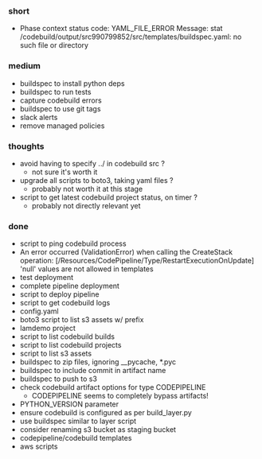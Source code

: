 ### short

- Phase context status code: YAML_FILE_ERROR Message: stat /codebuild/output/src990799852/src/templates/buildspec.yaml: no such file or directory

### medium

- buildspec to install python deps
- buildspec to run tests
- capture codebuild errors
- buildspec to use git tags
- slack alerts
- remove managed policies

### thoughts

- avoid having to specify ../ in codebuild src ?
  - not sure it's worth it
- upgrade all scripts to boto3, taking yaml files ?
  - probably not worth it at this stage
- script to get latest codebuild project status, on timer ?
  - probably not directly relevant yet

### done

- script to ping codebuild process
- An error occurred (ValidationError) when calling the CreateStack operation: [/Resources/CodePipeline/Type/RestartExecutionOnUpdate] 'null' values are not allowed in templates
- test deployment
- complete pipeline deployment
- script to deploy pipeline
- script to get codebuild logs
- config.yaml
- boto3 script to list s3 assets w/ prefix
- lamdemo project
- script to list codebuild builds
- script to list codebuild projects
- script to list s3 assets
- buildspec to zip files, ignoring __pycache, *.pyc
- buildspec to include commit in artifact name
- buildspec to push to s3
- check codebuild artifact options for type CODEPIPELINE
  - CODEPIPELINE seems to completely bypass artifacts!
- PYTHON_VERSION parameter
- ensure codebuild is configured as per build_layer.py
- use buildspec similar to layer script
- consider renaming s3 bucket as staging bucket
- codepipeline/codebuild templates
- aws scripts
